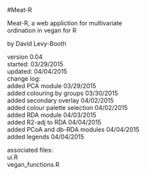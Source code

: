 #Meat-R

Meat-R, a web appliction for multivariate           
ordination in vegan for R                           
                                                    
by David Levy-Booth               
                                                    
 version 0.04                                       
   started: 03/29/2015                              
   updated: 04/04/2015                              
   change log:                                      
     added PCA module 03/29/2015                   
     added colouring by groups 03/30/2015          
     added secondary overlay 04/02/2015            
     added colour palette selection 04/02/2015     
     added RDA module 04/03/2015                   
     added R2-adj to RDA 04/04/2015                
     added PCoA and db-RDA modules 04/04/2015      
     added legends 04/04/2015                      
                                                   
 associated files:                                 
   ui.R                                            
   vegan_functions.R                               
                                                   

